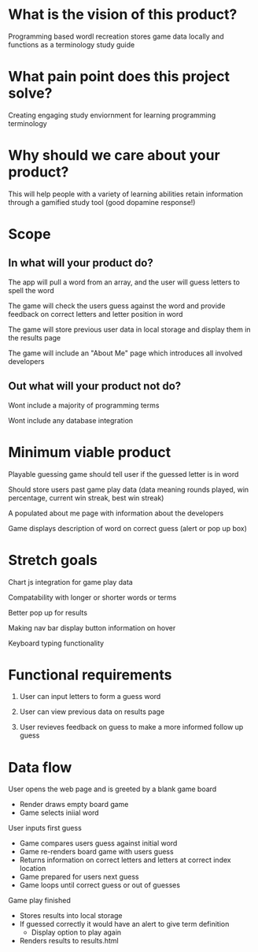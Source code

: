 # What is the vision of this product?

Programming based wordl recreation stores game data locally and functions as a terminology study guide

# What pain point does this project solve?

Creating engaging study enviornment for learning programming terminology

# Why should we care about your product?

This will help people with a variety of learning abilities retain information through a gamified study tool (good dopamine response!)

# Scope

## In what will your product do?

The app will pull a word from an array, and the user will guess letters to spell the word

The game will check the users guess against the word and provide feedback on correct letters and letter position in word

The game will store previous user data in local storage and display them in the results page

The game will include an "About Me" page which introduces all involved developers

## Out what will your product not do?

Wont include a majority of programming terms

Wont include any database integration

# Minimum viable product

Playable guessing game should tell user if the guessed letter is in word

Should store users past game play data (data meaning rounds played, win percentage, current win streak, best win streak)

A populated about me page with information about the developers

Game displays description of word on correct guess (alert or pop up box)

# Stretch goals

Chart js integration for game play data

Compatability with longer or shorter words or terms

Better pop up for results

Making nav bar display button information on hover

Keyboard typing functionality

# Functional requirements

1. User can input letters to form a guess word

2. User can view previous data on results page

3. User revieves feedback on guess to make a more informed follow up guess

# Data flow

User opens the web page and is greeted by a blank game board

- Render draws empty board game
- Game selects iniial word

User inputs first guess

- Game compares users guess against initial word
- Game re-renders board game with users guess
- Returns information on correct letters and letters at correct index location
- Game prepared for users next guess
- Game loops until correct guess or out of guesses

Game play finished

- Stores results into local storage
- If guessed correctly it would have an alert to give term definition
  - Display option to play again
- Renders results to results.html
